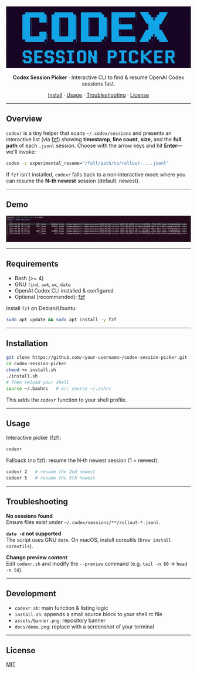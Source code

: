 <p align="center">
  <img src="assets/banner.png" alt="Codex Session Picker banner" width="720">
</p>

<p align="center">
  <strong>Codex Session Picker</strong> · Interactive CLI to find & resume OpenAI Codex sessions fast.
</p>

<p align="center">
  <a href="#installation">Install</a> ·
  <a href="#usage">Usage</a> ·
  <a href="#troubleshooting">Troubleshooting</a> ·
  <a href="#license">License</a>
</p>

---

## Overview

`codexr` is a tiny helper that scans `~/.codex/sessions` and presents an
interactive list (via <a href="https://github.com/junegunn/fzf">fzf</a>)
showing **timestamp**, **line count**, **size**, and the **full path** of each `.jsonl`
session. Choose with the arrow keys and hit **Enter**—we'll invoke:

```bash
codex -c experimental_resume="/full/path/to/rollout-....jsonl"
```

If `fzf` isn't installed, `codexr` falls back to a non‑interactive mode where you can
resume the **N-th newest** session (default: newest).

---

## Demo

<p align="center">
  <!-- Replace this with a real screenshot of your terminal -->
  <img src="assets/demo.png" alt="codexr interactive demo" width="1200">
</p>

---

## Requirements

- Bash (>= 4)
- GNU `find`, `awk`, `wc`, `date`
- OpenAI Codex CLI installed & configured
- Optional (recommended): <a href="https://github.com/junegunn/fzf">fzf</a>

Install `fzf` on Debian/Ubuntu:
```bash
sudo apt update && sudo apt install -y fzf
```

---

## Installation

```bash
git clone https://github.com/<your-username>/codex-session-picker.git
cd codex-session-picker
chmod +x install.sh
./install.sh
# Then reload your shell
source ~/.bashrc   # or: source ~/.zshrc
```

This adds the `codexr` function to your shell profile.

---

## Usage

Interactive picker (fzf):
```bash
codexr
```

Fallback (no fzf): resume the N‑th newest session (1 = newest):
```bash
codexr 2   # resume the 2nd newest
codexr 5   # resume the 5th newest
```

---

## Troubleshooting

**No sessions found**  
Ensure files exist under `~/.codex/sessions/**/rollout-*.jsonl`.

**`date -d` not supported**  
The script uses GNU `date`. On macOS, install coreutils (`brew install coreutils`).

**Change preview content**  
Edit `codexr.sh` and modify the `--preview` command (e.g. `tail -n 60` → `head -n 50`).

---

## Development

- `codexr.sh`: main function & listing logic
- `install.sh`: appends a small source block to your shell rc file
- `assets/banner.png`: repository banner
- `docs/demo.png`: replace with a screenshot of your terminal

---

## License

[MIT](./LICENSE)
